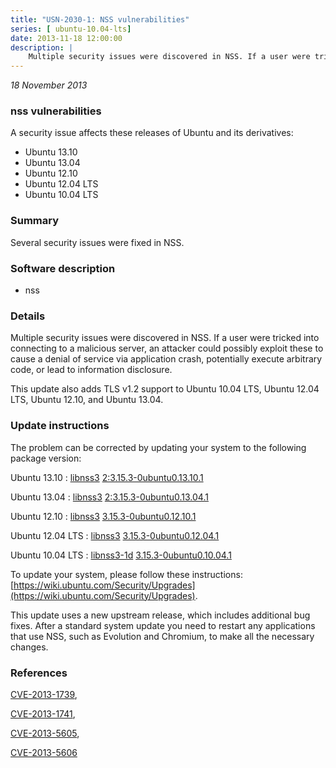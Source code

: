 ```yaml
---
title: "USN-2030-1: NSS vulnerabilities"
series: [ ubuntu-10.04-lts]
date: 2013-11-18 12:00:00
description: |
    Multiple security issues were discovered in NSS. If a user were tricked into connecting to a malicious server, an attacker could possibly exploit these to cause a denial of service via application crash, potentially execute arbitrary code, or lead to information disclosure.
--- 
```

 
 

*18 November 2013*

### nss vulnerabilities

A security issue affects these releases of Ubuntu and its derivatives:

* Ubuntu 13.10
* Ubuntu 13.04
* Ubuntu 12.10
* Ubuntu 12.04 LTS
* Ubuntu 10.04 LTS

### Summary

Several security issues were fixed in NSS. 

### Software description

* nss 

### Details

Multiple security issues were discovered in NSS. If a user were tricked into connecting to a malicious server, an attacker could possibly exploit these to cause a denial of service via application crash, potentially execute arbitrary code, or lead to information disclosure.

This update also adds TLS v1.2 support to Ubuntu 10.04 LTS, Ubuntu 12.04 LTS, Ubuntu 12.10, and Ubuntu 13.04. 

### Update instructions

The problem can be corrected by updating your system to the following package version:

Ubuntu 13.10
 : [libnss3](https://launchpad.net/ubuntu/+source/nss) <span> [2:3.15.3-0ubuntu0.13.10.1](https://launchpad.net/ubuntu/+source/nss/2:3.15.3-0ubuntu0.13.10.1) </span> 

Ubuntu 13.04
 : [libnss3](https://launchpad.net/ubuntu/+source/nss) <span> [2:3.15.3-0ubuntu0.13.04.1](https://launchpad.net/ubuntu/+source/nss/2:3.15.3-0ubuntu0.13.04.1) </span> 

Ubuntu 12.10
 : [libnss3](https://launchpad.net/ubuntu/+source/nss) <span> [3.15.3-0ubuntu0.12.10.1](https://launchpad.net/ubuntu/+source/nss/3.15.3-0ubuntu0.12.10.1) </span> 

Ubuntu 12.04 LTS
 : [libnss3](https://launchpad.net/ubuntu/+source/nss) <span> [3.15.3-0ubuntu0.12.04.1](https://launchpad.net/ubuntu/+source/nss/3.15.3-0ubuntu0.12.04.1) </span> 

Ubuntu 10.04 LTS
 : [libnss3-1d](https://launchpad.net/ubuntu/+source/nss) <span> [3.15.3-0ubuntu0.10.04.1](https://launchpad.net/ubuntu/+source/nss/3.15.3-0ubuntu0.10.04.1) </span> 

To update your system, please follow these instructions: [https://wiki.ubuntu.com/Security/Upgrades](https://wiki.ubuntu.com/Security/Upgrades).

This update uses a new upstream release, which includes additional bug fixes. After a standard system update you need to restart any applications that use NSS, such as Evolution and Chromium, to make all the necessary changes. 

### References

 
 [CVE-2013-1739](http://people.ubuntu.com/~ubuntu-security/cve/CVE-2013-1739), 

 [CVE-2013-1741](http://people.ubuntu.com/~ubuntu-security/cve/CVE-2013-1741), 

 [CVE-2013-5605](http://people.ubuntu.com/~ubuntu-security/cve/CVE-2013-5605), 

 [CVE-2013-5606](http://people.ubuntu.com/~ubuntu-security/cve/CVE-2013-5606)
 

